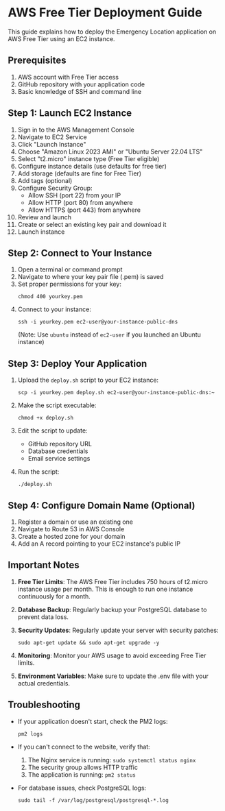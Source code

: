 # AWS Free Tier Deployment Guide

This guide explains how to deploy the Emergency Location application on AWS Free Tier using an EC2 instance.

## Prerequisites

1. AWS account with Free Tier access
2. GitHub repository with your application code
3. Basic knowledge of SSH and command line

## Step 1: Launch EC2 Instance

1. Sign in to the AWS Management Console
2. Navigate to EC2 Service
3. Click "Launch Instance"
4. Choose "Amazon Linux 2023 AMI" or "Ubuntu Server 22.04 LTS"
5. Select "t2.micro" instance type (Free Tier eligible)
6. Configure instance details (use defaults for free tier)
7. Add storage (defaults are fine for Free Tier)
8. Add tags (optional)
9. Configure Security Group:
   - Allow SSH (port 22) from your IP
   - Allow HTTP (port 80) from anywhere
   - Allow HTTPS (port 443) from anywhere
10. Review and launch
11. Create or select an existing key pair and download it
12. Launch instance

## Step 2: Connect to Your Instance

1. Open a terminal or command prompt
2. Navigate to where your key pair file (.pem) is saved
3. Set proper permissions for your key:
   ```
   chmod 400 yourkey.pem
   ```
4. Connect to your instance:
   ```
   ssh -i yourkey.pem ec2-user@your-instance-public-dns
   ```
   (Note: Use `ubuntu` instead of `ec2-user` if you launched an Ubuntu instance)

## Step 3: Deploy Your Application

1. Upload the `deploy.sh` script to your EC2 instance:
   ```
   scp -i yourkey.pem deploy.sh ec2-user@your-instance-public-dns:~
   ```

2. Make the script executable:
   ```
   chmod +x deploy.sh
   ```

3. Edit the script to update:
   - GitHub repository URL
   - Database credentials
   - Email service settings

4. Run the script:
   ```
   ./deploy.sh
   ```

## Step 4: Configure Domain Name (Optional)

1. Register a domain or use an existing one
2. Navigate to Route 53 in AWS Console
3. Create a hosted zone for your domain
4. Add an A record pointing to your EC2 instance's public IP

## Important Notes

1. **Free Tier Limits**: The AWS Free Tier includes 750 hours of t2.micro instance usage per month. This is enough to run one instance continuously for a month.

2. **Database Backup**: Regularly backup your PostgreSQL database to prevent data loss.

3. **Security Updates**: Regularly update your server with security patches:
   ```
   sudo apt-get update && sudo apt-get upgrade -y
   ```

4. **Monitoring**: Monitor your AWS usage to avoid exceeding Free Tier limits.

5. **Environment Variables**: Make sure to update the .env file with your actual credentials.

## Troubleshooting

- If your application doesn't start, check the PM2 logs:
  ```
  pm2 logs
  ```

- If you can't connect to the website, verify that:
  1. The Nginx service is running: `sudo systemctl status nginx`
  2. The security group allows HTTP traffic
  3. The application is running: `pm2 status`

- For database issues, check PostgreSQL logs:
  ```
  sudo tail -f /var/log/postgresql/postgresql-*.log
  ``` 